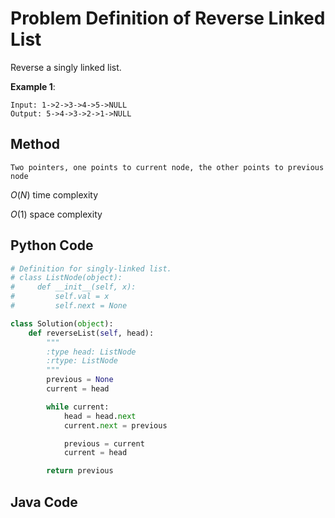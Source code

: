 # Problem Definition of Reverse Linked List

Reverse a singly linked list.

**Example 1**:

    Input: 1->2->3->4->5->NULL
    Output: 5->4->3->2->1->NULL

## Method

    Two pointers, one points to current node, the other points to previous node

$O(N)$ time complexity

$O(1)$ space complexity

## Python Code

```python
# Definition for singly-linked list.
# class ListNode(object):
#     def __init__(self, x):
#         self.val = x
#         self.next = None

class Solution(object):
    def reverseList(self, head):
        """
        :type head: ListNode
        :rtype: ListNode
        """
        previous = None
        current = head

        while current:
            head = head.next
            current.next = previous

            previous = current
            current = head

        return previous
```

## Java Code

```java

```